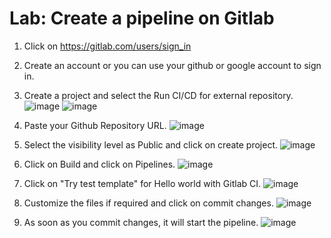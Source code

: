 # Lab: Create a pipeline on Gitlab

1. Click on https://gitlab.com/users/sign_in
2. Create an account or you can use your github or google account to sign in.
3. Create a project and select the Run CI/CD for external repository.
 ![image](https://github.com/user-attachments/assets/a2eaac47-d5b6-435b-bcff-567766ca706c)
![image](https://github.com/user-attachments/assets/64ff1b7f-cb46-4fc8-a237-10ef3022e96a)

4. Paste your Github Repository URL.
   ![image](https://github.com/user-attachments/assets/aad62e4d-2c52-4a30-aaea-72736ff59ccc)

5. Select the visibility level as Public and click on create project.
   ![image](https://github.com/user-attachments/assets/695bea6b-3f38-4ef6-9ea0-727ffe38f0ca)

6. Click on Build and click on Pipelines.
    ![image](https://github.com/user-attachments/assets/e75c9a27-1328-4ed2-bec6-3452fc794540)

7. Click on "Try test template" for Hello world with Gitlab CI.
    ![image](https://github.com/user-attachments/assets/eab30681-d52c-415d-b57c-cf3816ba8652)

8. Customize the files if required and click on commit changes.
    ![image](https://github.com/user-attachments/assets/d0171ae8-a8b1-43f1-937f-1306b8f6123b)

9. As soon as you commit changes, it will start the pipeline.
![image](https://github.com/user-attachments/assets/2d167679-fdc2-453d-abba-1a8cf66fc112)



